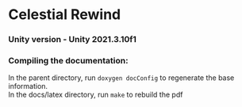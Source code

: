# Celestial Rewind

### Unity version - Unity 2021.3.10f1

### Compiling the documentation:
In the parent directory, run `doxygen docConfig` to regenerate the base information.  
In the docs/latex directory, run `make` to rebuild the pdf
